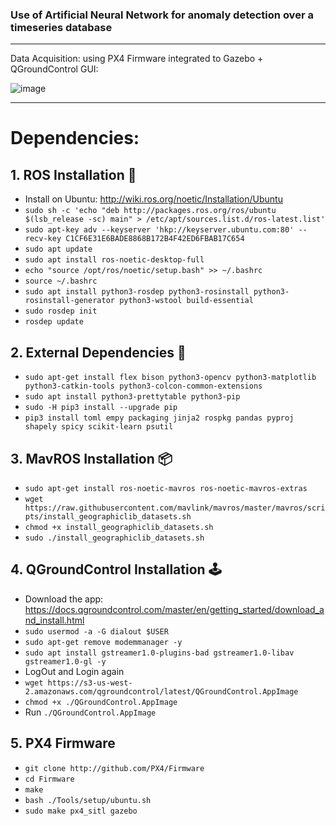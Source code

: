 ### Use of Artificial Neural Network for anomaly detection over a timeseries database

---

Data Acquisition: using PX4 Firmware integrated to Gazebo + QGroundControl GUI:

![image](https://user-images.githubusercontent.com/60454486/190869658-0f86a52b-d46d-407b-a1c0-7789630531a1.png)

---

# Dependencies:

## 1. ROS Installation 🐢

- Install on Ubuntu: http://wiki.ros.org/noetic/Installation/Ubuntu
- `sudo sh -c 'echo "deb http://packages.ros.org/ros/ubuntu $(lsb_release -sc) main" > /etc/apt/sources.list.d/ros-latest.list'`
- `sudo apt-key adv --keyserver 'hkp://keyserver.ubuntu.com:80' --recv-key C1CF6E31E6BADE8868B172B4F42ED6FBAB17C654`
- `sudo apt update`
- `sudo apt install ros-noetic-desktop-full`
- `echo "source /opt/ros/noetic/setup.bash" >> ~/.bashrc`
- `source ~/.bashrc`
- `sudo apt install python3-rosdep python3-rosinstall python3-rosinstall-generator python3-wstool build-essential`
- `sudo rosdep init`
- `rosdep update`

## 2. External Dependencies 📑
- `sudo apt-get install flex bison python3-opencv python3-matplotlib python3-catkin-tools python3-colcon-common-extensions`
- `sudo apt install python3-prettytable python3-pip`
- `sudo -H pip3 install --upgrade pip`
- `pip3 install toml empy packaging jinja2 rospkg pandas pyproj shapely spicy scikit-learn psutil`

## 3. MavROS Installation 📦
- `sudo apt-get install ros-noetic-mavros ros-noetic-mavros-extras`
- `wget https://raw.githubusercontent.com/mavlink/mavros/master/mavros/scripts/install_geographiclib_datasets.sh`
- `chmod +x install_geographiclib_datasets.sh`
- `sudo ./install_geographiclib_datasets.sh`

## 4. QGroundControl Installation 🕹
- Download the app: https://docs.qgroundcontrol.com/master/en/getting_started/download_and_install.html
- `sudo usermod -a -G dialout $USER`
- `sudo apt-get remove modemmanager -y`
- `sudo apt install gstreamer1.0-plugins-bad gstreamer1.0-libav gstreamer1.0-gl -y`
- LogOut and Login again
- `wget https://s3-us-west-2.amazonaws.com/qgroundcontrol/latest/QGroundControl.AppImage`
- `chmod +x ./QGroundControl.AppImage`
- Run `./QGroundControl.AppImage`

## 5. PX4 Firmware 
- `git clone http://github.com/PX4/Firmware`
- `cd Firmware`
- `make`
- `bash ./Tools/setup/ubuntu.sh`
- `sudo make px4_sitl gazebo`
